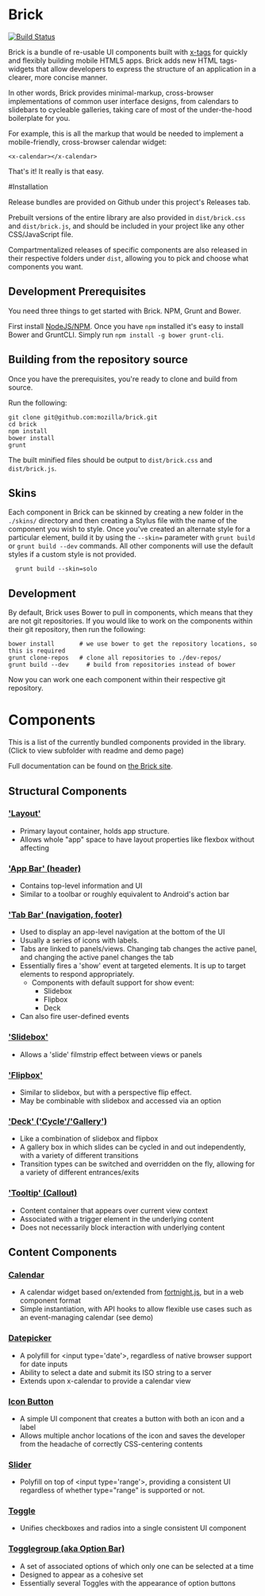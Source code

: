 Brick
==============

[![Build Status](https://travis-ci.org/mozilla/brick.png)](https://travis-ci.org/mozilla/brick)

Brick is a bundle of re-usable UI components built with [x-tags](http://www.x-tags.org/) for quickly and flexibly building mobile HTML5 apps. Brick adds new HTML tags- widgets that allow developers to express the structure of an application in a clearer, more concise manner.

In other words, Brick provides minimal-markup, cross-browser implementations of common user interface designs, from calendars to slidebars to cycleable galleries, taking care of most of the under-the-hood boilerplate for you.

For example, this is all the markup that would be needed to implement a mobile-friendly, cross-browser calendar widget:

```
<x-calendar></x-calendar>
```

That's it! It really is that easy.

#Installation

Release bundles are provided on Github under this project's Releases tab.

Prebuilt versions of the entire library are also provided in <code>dist/brick.css</code> and <code>dist/brick.js</code>, and should be included in your project like any other CSS/JavaScript file.

Compartmentalized releases of specific components are also released in their respective folders under <code>dist</code>, allowing you to pick and choose what components you want.

## Development Prerequisites

You need three things to get started with Brick.  NPM, Grunt and Bower.

First install <a href="http://nodejs.org/download/">NodeJS/NPM</a>.  Once you have `npm` installed it's easy to install Bower and GruntCLI.   Simply run `npm install -g bower grunt-cli`.


## Building from the repository source

Once you have the prerequisites, you're ready to clone and build from source.

Run the following:

```
git clone git@github.com:mozilla/brick.git
cd brick
npm install
bower install
grunt
```

The built minified files should be output to <code>dist/brick.css</code> and <code>dist/brick.js</code>.

## Skins

Each component in Brick can be skinned by creating a new folder in the `./skins/` directory and then creating a Stylus file with the name of the component you wish to style.  Once you've created an alternate style for a particular element, build it by using the `--skin=` parameter with `grunt build` or `grunt build --dev` commands.   All other components will use the default styles if a custom style is not provided.

```
  grunt build --skin=solo
```

## Development

By default, Brick uses Bower to pull in components, which means that they are not git repositories.  If you would like to work on the components within their git repository, then run the following:

```
bower install       # we use bower to get the repository locations, so this is required
grunt clone-repos   # clone all repositories to ./dev-repos/
grunt build --dev     # build from repositories instead of bower

```

Now you can work one each component within their respective git repository.


# Components

This is a list of the currently bundled components provided in the library. (Click to view subfolder with readme and demo page)

Full documentation can be found on [the Brick site](http://mozilla.github.io/brick/).

## Structural Components

### ['Layout'](https://github.com/x-tag/layout)

* Primary layout container, holds app structure.
* Allows whole "app" space to have layout properties like flexbox without affecting <body>

### ['App Bar' (header)](https://github.com/x-tag/appbar)

* Contains top-level information and UI
* Similar to a toolbar or roughly equivalent to Android's action bar

### ['Tab Bar' (navigation, footer)](https://github.com/x-tag/tabbar)

* Used to display an app-level navigation at the bottom of the UI
* Usually a series of icons with labels.
* Tabs are linked to panels/views. Changing tab changes the active panel, and changing the active panel changes the tab
* Essentially fires a 'show' event at targeted elements. It is up to target elements to respond appropriately.
    - Components with default support for show event:
        - Slidebox
        - Flipbox
        - Deck
* Can also fire user-defined events

### ['Slidebox'](https://github.com/x-tag/slidebox)

* Allows a 'slide' filmstrip effect between views or panels

### ['Flipbox'](https://github.com/x-tag/flipbox)

* Similar to slidebox, but with a perspective flip effect.
* May be combinable with slidebox and accessed via an option

### ['Deck' ('Cycle'/'Gallery')](https://github.com/x-tag/deck)

* Like a combination of slidebox and flipbox
* A gallery box in which slides can be cycled in and out independently, with a variety of different transitions
* Transition types can be switched and overridden on the fly, allowing for a
  variety of different entrances/exits

### ['Tooltip' (Callout)](https://github.com/x-tag/tooltip)

* Content container that appears over current view context
* Associated with a trigger element in the underlying content
* Does not necessarily block interaction with underlying content

## Content Components

### [Calendar](https://github.com/x-tag/calendar)

* A calendar widget based on/extended from [fortnight.js](https://github.com/potch/fortnight.js), but in a web component format
* Simple instantiation, with API hooks to allow flexible use cases such as an event-managing calendar (see demo)

### [Datepicker](https://github.com/x-tag/datepicker)

* A polyfill for &lt;input type='date'&gt;, regardless of native browser support for date inputs
* Ability to select a date and submit its ISO string to a server
* Extends upon x-calendar to provide a calendar view

### [Icon Button](https://github.com/x-tag/iconbutton)

* A simple UI component that creates a button with both an icon and a label
* Allows multiple anchor locations of the icon and saves the developer from the headache of correctly CSS-centering contents

### [Slider](https://github.com/x-tag/slider)

* Polyfill on top of &lt;input type='range'&gt;, providing a consistent UI regardless of whether type="range" is supported or not.

### [Toggle](https://github.com/x-tag/toggle)

* Unifies checkboxes and radios into a single consistent UI component

### [Togglegroup (aka Option Bar)](https://github.com/x-tag/togglegroup)

* A set of associated options of which only one can be selected at a time
* Designed to appear as a cohesive set
* Essentially several Toggles with the appearance of option buttons

